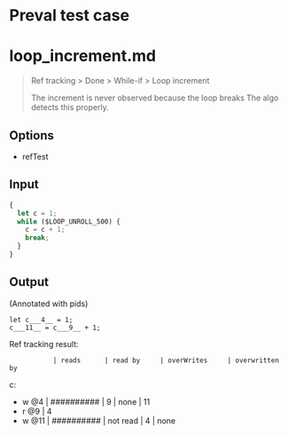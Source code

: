 # Preval test case

# loop_increment.md

> Ref tracking > Done > While-if > Loop increment
>
> The increment is never observed because the loop breaks
> The algo detects this properly.

## Options

- refTest

## Input

`````js filename=intro
{
  let c = 1;
  while ($LOOP_UNROLL_500) {
    c = c + 1;
    break;
  }
}
`````

## Output

(Annotated with pids)

`````filename=intro
let c___4__ = 1;
c___11__ = c___9__ + 1;
`````

Ref tracking result:

               | reads      | read by     | overWrites     | overwritten by
c:
  - w @4       | ########## | 9           | none           | 11
  - r @9       | 4
  - w @11      | ########## | not read    | 4              | none
